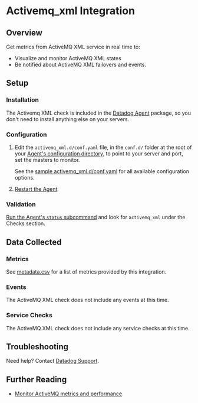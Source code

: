 # Activemq_xml Integration

## Overview

Get metrics from ActiveMQ XML service in real time to:

* Visualize and monitor ActiveMQ XML states
* Be notified about ActiveMQ XML failovers and events.

## Setup
### Installation

The Activemq XML check is included in the [Datadog Agent][1] package, so you don't need to install anything else on your servers.

### Configuration

1. Edit the `activemq_xml.d/conf.yaml` file, in the `conf.d/` folder at the root of your [Agent's configuration directory][2], to point to your server and port, set the masters to monitor.

    See the [sample activemq_xml.d/conf.yaml][3] for all available configuration options.

2. [Restart the Agent][4]

### Validation

[Run the Agent's `status` subcommand][5] and look for `activemq_xml` under the Checks section.

## Data Collected
### Metrics
See [metadata.csv][6] for a list of metrics provided by this integration.

### Events
The ActiveMQ XML check does not include any events at this time.

### Service Checks
The ActiveMQ XML check does not include any service checks at this time.

## Troubleshooting
Need help? Contact [Datadog Support][7].

## Further Reading

* [Monitor ActiveMQ metrics and performance][8]


[1]: https://app.datadoghq.com/account/settings#agent
[2]: https://docs.datadoghq.com/agent/faq/agent-configuration-files/#agent-configuration-directory
[3]: https://github.com/DataDog/integrations-core/blob/master/activemq_xml/datadog_checks/activemq_xml/data/conf.yaml.example
[4]: https://docs.datadoghq.com/agent/faq/agent-commands/#start-stop-restart-the-agent
[5]: https://docs.datadoghq.com/agent/faq/agent-commands/#agent-status-and-information
[6]: https://github.com/DataDog/integrations-core/blob/master/activemq_xml/metadata.csv
[7]: https://docs.datadoghq.com/help
[8]: https://www.datadoghq.com/blog/monitor-activemq-metrics-performance
